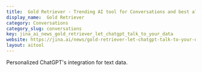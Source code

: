 ```yaml
---
title:  Gold Retriever - Trending AI tool for Conversations and best alternatives
display_name:  Gold Retriever
category: Conversations
category_slug: conversations
key: jina_ai_news_gold_retriever_let_chatgpt_talk_to_your_data
website: https://jina.ai/news/gold-retriever-let-chatgpt-talk-to-your-data/
layout: aitool
---
```


Personalized ChatGPT's integration for text data.
